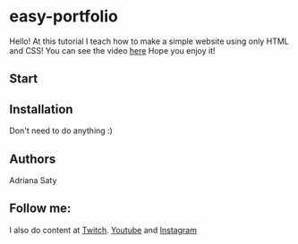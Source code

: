 # easy-portfolio
Hello! At this tutorial I teach how to make a simple website using only HTML and CSS! 
You can see the video [here](https://www.youtube.com/watch?v=n_Etdr7Dbjs)
Hope you enjoy it!

## Start

## Installation
Don't need to do anything :)

## Authors
Adriana Saty 


## Follow me:
I also do content at [Twitch](https://www.twitch.tv/adrianasaty).
[Youtube](https://www.youtube.com/channel/UCPhVBS-1Uy-wIzj4hmjkcmA)
and [Instagram](https://www.instagram.com/adriana.saty/)


